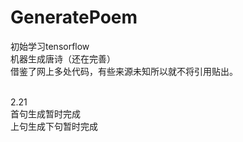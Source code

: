 # GeneratePoem
初始学习tensorflow<br>
机器生成唐诗（还在完善）<br>
借鉴了网上多处代码，有些来源未知所以就不将引用贴出。

<br>
2.21<br>
首句生成暂时完成<br>
上句生成下句暂时完成<br>

